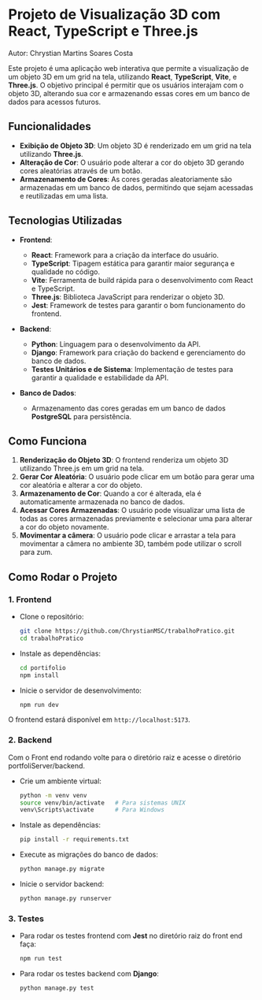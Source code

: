 

# Projeto de Visualização 3D com React, TypeScript e Three.js

Autor: Chrystian Martins Soares Costa

Este projeto é uma aplicação web interativa que permite a visualização de um objeto 3D em um grid na tela, utilizando **React**, **TypeScript**, **Vite**, e **Three.js**. O objetivo principal é permitir que os usuários interajam com o objeto 3D, alterando sua cor e armazenando essas cores em um banco de dados para acessos futuros.

## Funcionalidades

- **Exibição de Objeto 3D**: Um objeto 3D é renderizado em um grid na tela utilizando **Three.js**.
- **Alteração de Cor**: O usuário pode alterar a cor do objeto 3D gerando cores aleatórias através de um botão.
- **Armazenamento de Cores**: As cores geradas aleatoriamente são armazenadas em um banco de dados, permitindo que sejam acessadas e reutilizadas em uma lista.

## Tecnologias Utilizadas

- **Frontend**:
  - **React**: Framework para a criação da interface do usuário.
  - **TypeScript**: Tipagem estática para garantir maior segurança e qualidade no código.
  - **Vite**: Ferramenta de build rápida para o desenvolvimento com React e TypeScript.
  - **Three.js**: Biblioteca JavaScript para renderizar o objeto 3D.
  - **Jest**: Framework de testes para garantir o bom funcionamento do frontend.

- **Backend**:
  - **Python**: Linguagem para o desenvolvimento da API.
  - **Django**: Framework para criação do backend e gerenciamento do banco de dados.
  - **Testes Unitários e de Sistema**: Implementação de testes para garantir a qualidade e estabilidade da API.

- **Banco de Dados**:
  - Armazenamento das cores geradas em um banco de dados **PostgreSQL** para persistência.

## Como Funciona

1. **Renderização do Objeto 3D**: O frontend renderiza um objeto 3D utilizando Three.js em um grid na tela.
2. **Gerar Cor Aleatória**: O usuário pode clicar em um botão para gerar uma cor aleatória e alterar a cor do objeto.
3. **Armazenamento de Cor**: Quando a cor é alterada, ela é automaticamente armazenada no banco de dados.
4. **Acessar Cores Armazenadas**: O usuário pode visualizar uma lista de todas as cores armazenadas previamente e selecionar uma para alterar a cor do objeto novamente.
5. **Movimentar a câmera**: O usuário pode clicar e arrastar a tela para movimentar a câmera no ambiente 3D, também pode utilizar o scroll para zum.

## Como Rodar o Projeto

### 1. **Frontend**

- Clone o repositório:
  ```bash
  git clone https://github.com/ChrystianMSC/trabalhoPratico.git
  cd trabalhoPratico
  ```

- Instale as dependências:
  ```bash
  cd portifolio
  npm install
  ```

- Inicie o servidor de desenvolvimento:
  ```bash
  npm run dev
  ```

O frontend estará disponível em `http://localhost:5173`.

### 2. **Backend**

Com o Front end rodando volte para o diretório raiz e acesse o diretório portfoliServer/backend.

- Crie um ambiente virtual:
  ```bash
  python -m venv venv
  source venv/bin/activate   # Para sistemas UNIX
  venv\Scripts\activate      # Para Windows
  ```

- Instale as dependências:
  ```bash
  pip install -r requirements.txt
  ```

- Execute as migrações do banco de dados:
  ```bash
  python manage.py migrate
  ```

- Inicie o servidor backend:
  ```bash
  python manage.py runserver
  ```

### 3. **Testes**

- Para rodar os testes frontend com **Jest** no diretório raiz do front end faça:
  ```bash
  npm run test
  ```

- Para rodar os testes backend com **Django**:
  ```bash
  python manage.py test
  ```
